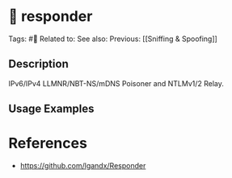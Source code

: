 # 💢 responder

Tags: #💢
Related to: 
See also: 
Previous: [[Sniffing & Spoofing]]

## Description

IPv6/IPv4 LLMNR/NBT-NS/mDNS Poisoner and NTLMv1/2 Relay.

## Usage Examples

# References

- https://github.com/lgandx/Responder